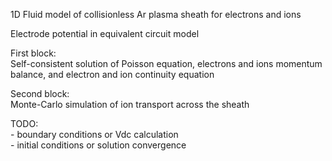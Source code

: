 1D Fluid model of collisionless Ar plasma sheath for electrons and ions

Electrode potential in equivalent circuit model

First block:
    \
    Self-consistent solution of Poisson equation, electrons and ions momentum balance, and
    electron and ion continuity equation

Second block:
\
Monte-Carlo simulation of ion transport across the sheath 


TODO:
    \
    - boundary conditions or Vdc calculation
    \
    - initial conditions or solution convergence

